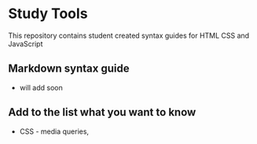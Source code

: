 # Study Tools
This repository contains student created syntax guides for HTML CSS and JavaScript

## Markdown syntax guide
- will add soon

## Add to the list what you want to know
- CSS - media queries, 
